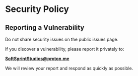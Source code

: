 # Security Policy

## Reporting a Vulnerability

Do not share security issues on the public issues page.  

If you discover a vulnerability, please report it privately to:  

**SoftSprintStudios@proton.me**

We will review your report and respond as quickly as possible.
